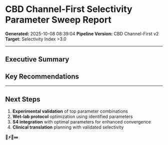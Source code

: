 # CBD Channel-First Selectivity Parameter Sweep Report

**Generated:** 2025-10-08 08:39:04
**Pipeline Version:** CBD Channel-First v2
**Target:** Selectivity Index >3.0

---

## Executive Summary


## Key Recommendations


---

## Next Steps

1. **Experimental validation** of top parameter combinations
2. **Wet-lab protocol** optimization using identified parameters
3. **S4 integration** with optimal parameters for enhanced convergence
4. **Clinical translation** planning with validated selectivity

**🧬⚡🔬∞**
